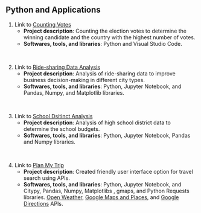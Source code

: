 ## Python and Applications
1. Link to [Counting Votes](https://github.com/elp192/Counting_Votes)<br>
   - **Project description**: Counting the election votes to determine the winning candidate and the country with the highest number of votes. 
   - **Softwares, tools, and libraries**: Python and Visual Studio Code.
<br>

2. Link to [Ride-sharing Data Analysis](https://github.com/elp192/Ride-sharing_Data_Analysis)<br>
   - **Project description**: Analysis of ride-sharing data to improve business decision-making in different city types.
   - **Softwares, tools, and libraries**: Python, Jupyter Notebook, and Pandas, Numpy, and Matplotlib libraries.
 <br>
 
3. Link to [School Dsitinct Analysis](https://github.com/elp192/School_District_Analysis)<br>
   - **Project description**: Analysis of high school district data to determine the school budgets. 
   - **Softwares, tools, and libraries**: Python, Jupyter Notebook, Pandas and Numpy libraries.
<br>

4. Link to [Plan My Trip](https://github.com/elp192/Plan-My-Trip)<br>
    - **Project description**: Created friendly user interface option for travel search using APIs.  
    - **Softwares, tools, and libraries**: Python, Jupyter Notebook, and Citypy, Pandas, Numpy, Matplotlibs , gmaps, and Python Requests libraries. [Open Weather](https://openweathermap.org/api), [Google Maps and Places](https://cloud.google.com/maps-platform/), and [Google Directions](https://cloud.google.com/maps-platform/) APIs.
<br>
